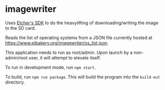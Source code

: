# imagewriter

Uses [Etcher's SDK](https://github.com/balena-io-modules/etcher-sdk) to do the
heavylifting of downloading/writing the image to the SD card.

Reads the list of operating systems from a JSON file currently hosted at
https://www.pibakery.org/imagewriter/os_list.json.

This application needs to run as root/admin. Upon launch by a non-admin/root
user, it will attempt to elevate itself.

To run in development mode, run `npm start`.

To build, run `npm run package`. This will build the program into the
`build-out` directory.
